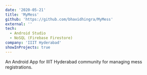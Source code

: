 ```yaml
---
date: '2020-05-21'
title: 'MyMess'
github: 'https://github.com/bhavidhingra/MyMess'
external: ''
tech:
  - Android Studio
  - NoSQL (Firebase Firestore)
company: 'IIIT Hyderabad'
showInProjects: true
---
```


An Android App for IIIT Hyderabad community for managing mess registrations.
